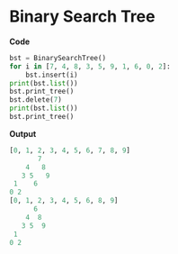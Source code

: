# Binary Search Tree
__Code__
```python
bst = BinarySearchTree()
for i in [7, 4, 8, 3, 5, 9, 1, 6, 0, 2]:
    bst.insert(i)
print(bst.list())
bst.print_tree()
bst.delete(7)
print(bst.list())
bst.print_tree()
```

__Output__
```python
[0, 1, 2, 3, 4, 5, 6, 7, 8, 9]
       7
    4   8
   3 5   9
 1    6
0 2
[0, 1, 2, 3, 4, 5, 6, 8, 9]
      6
    4  8
   3 5  9
 1
0 2
```
